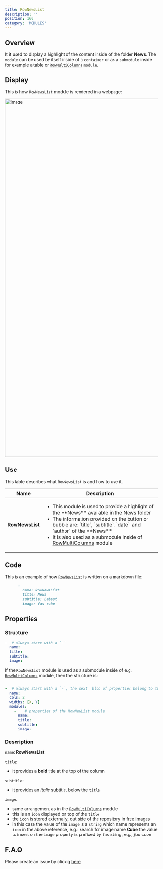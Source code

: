 ```yaml
---
title: RowNewsList
description: ''
position: 160
category: 'MODULES'
---
```

## Overview
It it used to display a highlight of the content inside of the folder **News**. 
The `module` can be used by itself inside of a `container` or as a `submodule` inside for example a table or [`RowMultiColumns`](https://openmobilealliance.github.io/githubpages-doc-guidelines/RowMultiColumns) `module`.

## Display

This is how `RowNewsList` module is rendered in a webpage:

<img width="1180" alt="image" src="https://user-images.githubusercontent.com/3258579/146674445-f5d7f46a-6c3b-4a3d-8962-0f0f680b2511.png">

## Use
This table describes what `RowNewsList` is and how to use it.

<table>
<thead>
      <tr>
            <th>Name</th>
            <th>Description</th>
      </tr>
</thead>
<tbody>
      <tr>
            <td><b>RowNewsList</b></td>
            <td>
                  <ul>
                        <li>This module is used to provide a highlight of the **News** available in the News folder </li>
                        <li>The information provided on the button or bubble are: `title`, `subtitle`, `date`, and `author` of the **News**</li>
                        <li>It is also used as a submodule inside of <a href="https://openmobilealliance.github.io/githubpages-doc-guidelines/RowMultiColumns" target="_blank">RowMultiColumns</a> module</li>
                  </ul>
            </td>
      </tr>
</tbody>
</table>

## Code

This is an example of how [`RowNewsList`](https://raw.githubusercontent.com/OpenMobileAlliance/oma_github_pages/main/content/index.md) is written on a markdown file:

```md
      - 
        name: RowNewsList
        title: News
        subtitle: Latest
        image: fas cube
```
## Properties
### Structure

```yml
-  # always start with a `-`
  name:
  title:
  subtitle:
  image:
```

If the `RowNewsList` module is used as a submodule inside of e.g. [`RowMultiColumns`](https://openmobilealliance.github.io/githubpages-doc-guidelines/RowMultiColumns) module, then the structure is:

```yml

-  # always start with a `-`, the next  bloc of properties belong to the RowMultiColumns module
  name:
  cols: 2
  widths: [X, Y]
  modules:
    -    # properties of the RowNewList module
      name:
      title:
      subtitle:
      image:
```

### Description

`name`: **RowNewsList**

`title`:
* it provides a **bold** title at the top of the column

`subtitle`:
* it provides an *italic* subtitle, below the `title`

`image`:
* same arrangement as in the [`RowMultiColumns`](https://openmobilealliance.github.io/githubpages-doc-guidelines/RowMultiColumns) module
* this is an `icon` displayed on top of the `title`
* the `icon` is stored externally, out side of the repository in [free images](https://fontawesome.com/v5.15/icons?d=gallery&p=2&s=brands,solid&m=free)
* in this case the value of the `image` is a `string` which name represents an `icon` in the above reference, e.g.: search for image name **Cube** the value to insert on the `image` property is prefixed by `fas` string, e.g., *fas cube*

## F.A.Q
Please create an issue by clickig [here](https://github.com/OpenMobileAlliance/githubpages-doc-guidelines/issues).
